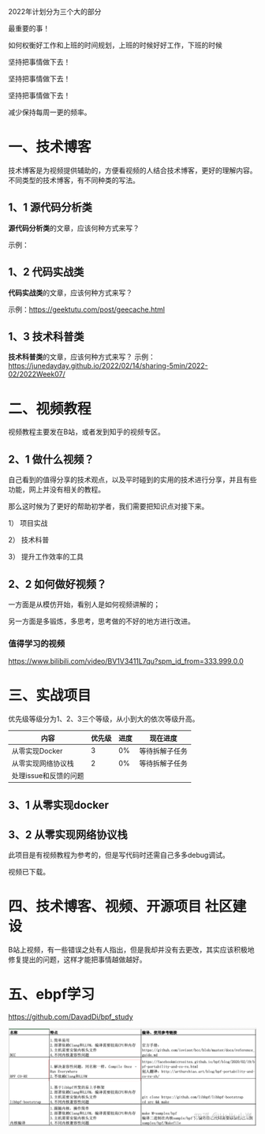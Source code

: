 2022年计划分为三个大的部分

最重要的事！

如何权衡好工作和上班的时间规划，上班的时候好好工作，下班的时候

坚持把事情做下去！

坚持把事情做下去！

坚持把事情做下去！

减少保持每周一更的频率。

# 一、技术博客

技术博客是为视频提供辅助的，方便看视频的人结合技术博客，更好的理解内容。不同类型的技术博客，有不同种类的写法。

## 1、1 源代码分析类

**源代码分析类**的文章，应该何种方式来写？

示例：

## 1、2 代码实战类

**代码实战类**的文章，应该何种方式来写？

示例：https://geektutu.com/post/geecache.html

## 1、3 技术科普类

**技术科普类**的文章，应该何种方式来写？
示例： https://junedayday.github.io/2022/02/14/sharing-5min/2022-02/2022Week07/

# 二、视频教程

视频教程主要发在B站，或者发到知乎的视频专区。



## 2、1 做什么视频？

自己看到的值得分享的技术观点，以及平时碰到的实用的技术进行分享，并且有些功能，网上并没有相关的教程。

那么这时候为了更好的帮助初学者，我们需要把知识点对接下来。

1） 项目实战

2） 技术科普

3） 提升工作效率的工具

## 2、2 如何做好视频？

一方面是从模仿开始，看别人是如何视频讲解的；

另一方面是多锻炼，多思考，思考做的不好的地方进行改进。

### 值得学习的视频

https://www.bilibili.com/video/BV1V3411L7qu?spm_id_from=333.999.0.0





# 三、实战项目

优先级等级分为1、2、3三个等级，从小到大的依次等级升高。

| 内容                  | 优先级 | 进度 | 现在进度       |
| --------------------- | ------ | ---- | -------------- |
| 从零实现Docker        | 3      | 0%   | 等待拆解子任务 |
| 从零实现网络协议栈    | 2      | 0%   | 等待拆解子任务 |
| 处理issue和反馈的问题 |        |      |                |



## 3、1 从零实现docker



## 3、2 从零实现网络协议栈

此项目是有视频教程为参考的，但是写代码时还需自己多多debug调试。

视频已下载。

# 四、技术博客、视频、开源项目 社区建设

B站上视频，有一些错误之处有人指出，但是我却并没有去更改，其实应该积极地修复提出的问题，这样才能把事情越做越好。

# 五、ebpf学习

https://github.com/DavadDi/bpf_study



![image-20220424145443683](picture/image-20220424145443683.png)

